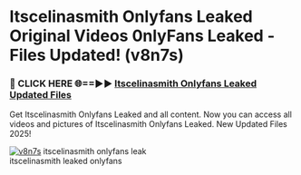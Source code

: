# Itscelinasmith Onlyfans Leaked Original Videos 0nlyFans Leaked - Files Updated! (v8n7s)

<h3>🔴 CLICK HERE 🌐==►► <a href="https://tinyurl.com/4seja8ks" rel="nofollow">Itscelinasmith Onlyfans Leaked Updated Files</a></h3>

Get Itscelinasmith Onlyfans Leaked and all content. Now you can access all videos and pictures of Itscelinasmith Onlyfans Leaked. New Updated Files 2025!

[![v8n7s](https://i.imgur.com/EWjZXRe.gif)](https://tinyurl.com/4seja8ks)
itscelinasmith onlyfans leak<br>
itscelinasmith leaked onlyfans